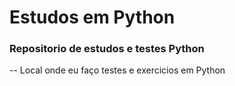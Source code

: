 # Estudos em Python
### Repositorio de estudos e testes Python

-- Local onde eu faço testes e exercicios em Python
